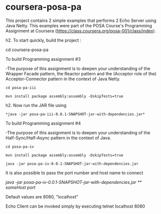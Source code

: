 coursera-posa-pa
================

This project contains 2 simple examples that performs 2 Echo Server using Java Netty. This examples were part of the POSA  Course's Programming Assignment at Coursera (https://class.coursera.org/posa-001/class/index).

h2. To start quickly, build the project :

cd coursera-posa-pa

To build Programming assignment #3 

-The purpose of this assignment is to deepen your understanding of the Wrapper Facade pattern, the Reactor pattern and the (Acceptor role of the) Acceptor-Connector pattern in the context of Java Netty. 

<pre><code>cd posa-pa-iii</code></pre>
<pre><code>mvn install package assembly:assembly -DskipTests=true</code></pre>

h2. Now run the JAR file using

<pre><code>*java -jar posa-pa-iii-0.0.1-SNAPSHOT-jar-with-dependencies.jar*</code></pre>


To build Programming assignment #4

-The purpose of this assignment is to deepen your understanding of the Half-Sync/Half-Async pattern in the context of Java. 

<pre><code>cd posa-pa-iv</code></pre>

<pre><code>mvn install package assembly:assembly -DskipTests=true</code></pre>

<pre><code>java -jar posa-pa-iv-0.0.1-SNAPSHOT-jar-with-dependencies.jar</code></pre>


It is also possible to pass the port number and host name to connect 


*java -jar posa-pa-iv-0.0.1-SNAPSHOT-jar-with-dependencies.jar ** someHost port*

Default values are 8080, "localhost"

Echo Client can be invoked simply by executing telnet localhost 8080
